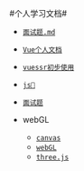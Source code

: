 #个人学习文档#

- [`面试题.md`](https://github.com/weiwentaoya/studyEveryday/blob/master/md/Vue%E4%B8%AA%E4%BA%BA%E6%96%87%E6%A1%A3.md)
- [`Vue个人文档`](https://github.com/weiwentaoya/studyEveryday/blob/master/md/Vue%E4%B8%AA%E4%BA%BA%E6%96%87%E6%A1%A3.md)

- [`vuessr初步使用`](https://github.com/weiwentaoya/studyEveryday/tree/master/vuessr)

- [`js📒`](https://github.com/weiwentaoya/studyEveryday/blob/master/md/Vue%E4%B8%AA%E4%BA%BA%E6%96%87%E6%A1%A3.md)
- [`面试题`](https://github.com/weiwentaoya/studyEveryday/blob/master/md/Vue%E4%B8%AA%E4%BA%BA%E6%96%87%E6%A1%A3.md)
- webGL
  - [`canvas`](https://github.com/weiwentaoya/studyEveryday/tree/master/webGL/1%E3%80%81canvas)
  - [`webGL`](https://github.com/weiwentaoya/studyEveryday/tree/master/webGL/2%E3%80%81webgl)
  - [`three.js`](https://github.com/weiwentaoya/studyEveryday/tree/master/webGL/3%E3%80%81three)

